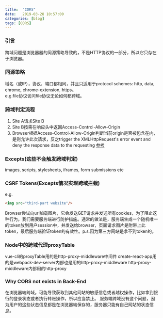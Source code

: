 ```yaml
---
title:  "CORS"
date:   2019-03-28 10:57:00
categories: [blog]
tags: [CORS]
---
```


### 引言
跨域问题是浏览器器的同源策略导致的，不是HTTP协议的一部分，所以它只存在于浏览器。

### 同源策略
域名（或IP），协议，端口都相同，并且只适用于protocol schemes: http, data, chrome, chrome-extension, https。  
e.g.file协议访问file协议无论如何都跨域。

### 跨域判定流程
1. Site A请求Site B
2. Site B按需在响应头中返回Access-Control-Allow-Origin
3. Browser根据Access-Control-Allow-Origin判断当前origin是否被包含在内，是则允许此次请求，反之trigger the XMLHttpRequest's error event and deny the response data to the requesting
[参考](1)

### Excepts(这些不会触发跨域判定)
images, scripts, stylesheets, iframes, form submissions etc

### CSRF Tokens(Excepts情况实现跨域拦截)
e.g.
```html
<img src="third-part website"/>
```
Browser尝试向url加载图片，它会发送GET请求并发送所有cookies，为了阻止这种行为，我们需要服务端进行防护措施。通常的做法是，服务端生成一个随机唯一的token放到用户session中，并发送给browser，页面请求图片是附带上此token，最后服务端验证token的有效性。p.s.因为第三方网站是拿不到token的。

### Node中的跨域代理proxyTable
vue-cli的proxyTable用的是http-proxy-middleware中间件
create-react-app用的是webpack-dev-server内部也是用的http-proxy-middleware
http-proxy-middleware内部用的http-proxy

### Why CORS not exists in Back-End
在浏览器端跨域，可能导致获取到其他网站的敏感信息或者越权操作，比如拿到银行的登录状态或者执行转账操作，所以应当禁止。
服务端跨域没有这个问题，因为用户的这些状态信息都是在浏览器端保存的，服务器只能有自己网站的状态信息。

[1]: https://stackoverflow.com/questions/10636611/how-does-access-control-allow-origin-header-work/10636765#10636765
[2]: https://en.wikipedia.org/wiki/Cross-origin_resource_sharing
